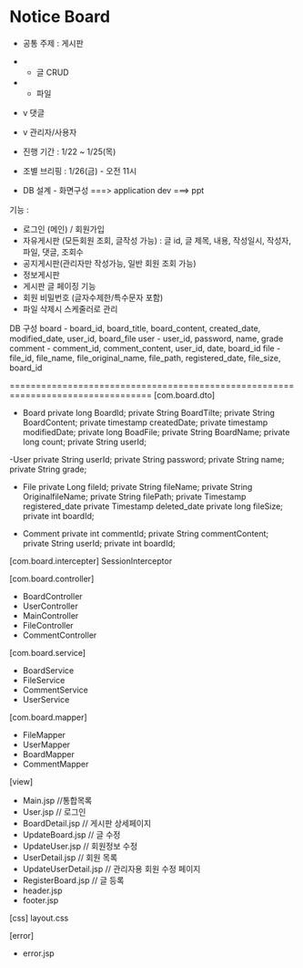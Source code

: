 # Notice Board

- 공통 주제 : 게시판
- * 글 CRUD
- * 파일
- v 댓글
- v 관리자/사용자

- 진행 기간 : 1/22 ~ 1/25(목)
- 조별 브리핑 : 1/26(금) - 오전 11시
- DB 설계 - 화면구성 ===> application dev ===> ppt


기능 : 
- 로그인 (메인) / 회원가입
- 자유게시판 (모든회원 조회, 글작성 가능) : 글 id, 글 제목, 내용, 작성일시, 작성자, 파일, 댓글, 조회수
- 공지게시판(관리자만 작성가능, 일반 회원 조회 가능)
- 정보게시판
- 게시판 글 페이징 기능
- 회원 비밀번호 (글자수제한/특수문자 포함)
- 파일 삭제시 스케줄러로 관리

DB 구성
board - board_id, board_title, board_content, created_date, modified_date, user_id, board_file
user - user_id, password, name, grade
comment - comment_id, comment_content, user_id, date, board_id
file - file_id, file_name, file_original_name, file_path, registered_date, file_size, board_id


=================================================================================
[com.board.dto]
- Board
private long BoardId;
private String BoardTilte;
private String BoardContent;
private timestamp createdDate;
private timestamp modifiedDate;
private long BoadFile;
private String BoardName;
private long count;
private String userId;

-User
private String userId;
private String password;
private String name;
private String grade;

- File
private Long fileId;
private String fileName;
private String OriginalfileName;
private String filePath;
private Timestamp registered_date
private Timestamp deleted_date
private long fileSize;
private int boardId;

- Comment
private int commentId;
private String commentContent;
private String userId;
private int boardId;

[com.board.intercepter]
SessionInterceptor

[com.board.controller]
- BoardController
- UserController
- MainController
- FileController
- CommentController

[com.board.service]
- BoardService
- FileService
- CommentService
- UserService

[com.board.mapper]
- FileMapper
- UserMapper
- BoardMapper
- CommentMapper

[view]
- Main.jsp			//통합목록
- User.jsp			// 로그인
- BoardDetail.jsp		// 게시판 상세페이지
- UpdateBoard.jsp	// 글 수정
- UpdateUser.jsp		// 회원정보 수정
- UserDetail.jsp		// 회원 목록
- UpdateUserDetail.jsp	// 관리자용 회원 수정 페이지
- RegisterBoard.jsp	// 글 등록
- header.jsp
- footer.jsp

[css]
layout.css

[error]
- error.jsp
